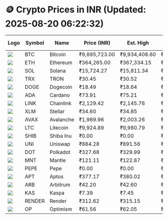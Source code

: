 # 🪙 Crypto Prices in INR (Updated: 2025-08-20 06:22:32)

| Logo | Symbol | Name       | Price (INR) | Est. High | Est. Low | Gross Profit | Fees | Net Profit | ROI % |
|------|--------|------------|-------------|-----------|----------|---------------|------|-------------|--------|
| ![](https://coin-images.coingecko.com/coins/images/1/large/bitcoin.png?1696501400) | BTC    | Bitcoin    | ₹9,895,723.00 | ₹9,934,408.60 | ₹9,857,037.40 | ₹784.93 | ₹200.00 | ₹584.93 | 0.58% |
| ![](https://coin-images.coingecko.com/coins/images/279/large/ethereum.png?1696501628) | ETH    | Ethereum   | ₹364,265.00 | ₹367,334.15 | ₹361,195.85 | ₹1,699.44 | ₹200.00 | ₹1,499.44 | 1.50% |
| ![](https://coin-images.coingecko.com/coins/images/4128/large/solana.png?1718769756) | SOL    | Solana     | ₹15,724.27 | ₹15,811.34 | ₹15,637.20 | ₹1,113.67 | ₹200.00 | ₹913.67 | 0.91% |
| ![](https://coin-images.coingecko.com/coins/images/1094/large/tron-logo.png?1696502193) | TRX    | TRON       | ₹30.45 | ₹30.52 | ₹30.38 | ₹483.93 | ₹200.00 | ₹283.93 | 0.28% |
| ![](https://coin-images.coingecko.com/coins/images/5/large/dogecoin.png?1696501409) | DOGE   | Dogecoin   | ₹18.49 | ₹18.64 | ₹18.34 | ₹1,652.26 | ₹200.00 | ₹1,452.26 | 1.45% |
| ![](https://coin-images.coingecko.com/coins/images/975/large/cardano.png?1696502090) | ADA    | Cardano    | ₹73.91 | ₹75.21 | ₹72.61 | ₹3,590.59 | ₹200.00 | ₹3,390.59 | 3.39% |
| ![](https://coin-images.coingecko.com/coins/images/877/large/chainlink-new-logo.png?1696502009) | LINK   | Chainlink  | ₹2,129.42 | ₹2,145.76 | ₹2,113.08 | ₹1,546.80 | ₹200.00 | ₹1,346.80 | 1.35% |
| ![](https://coin-images.coingecko.com/coins/images/100/large/fmpFRHHQ_400x400.jpg?1735231350) | XLM    | Stellar    | ₹34.60 | ₹34.85 | ₹34.35 | ₹1,449.74 | ₹200.00 | ₹1,249.74 | 1.25% |
| ![](https://coin-images.coingecko.com/coins/images/12559/large/Avalanche_Circle_RedWhite_Trans.png?1696512369) | AVAX   | Avalanche  | ₹1,989.96 | ₹2,003.26 | ₹1,976.66 | ₹1,345.91 | ₹200.00 | ₹1,145.91 | 1.15% |
| ![](https://coin-images.coingecko.com/coins/images/2/large/litecoin.png?1696501400) | LTC    | Litecoin   | ₹9,924.89 | ₹9,980.79 | ₹9,868.99 | ₹1,132.76 | ₹200.00 | ₹932.76 | 0.93% |
| ![](https://coin-images.coingecko.com/coins/images/11939/large/shiba.png?1696511800) | SHIB   | Shiba Inu  | ₹0.00 | ₹0.00 | ₹0.00 | ₹1,363.56 | ₹200.00 | ₹1,163.56 | 1.16% |
| ![](https://coin-images.coingecko.com/coins/images/12504/large/uniswap-logo.png?1720676669) | UNI    | Uniswap    | ₹884.28 | ₹891.56 | ₹877.00 | ₹1,659.75 | ₹200.00 | ₹1,459.75 | 1.46% |
| ![](https://coin-images.coingecko.com/coins/images/12171/large/polkadot.png?1696512008) | DOT    | Polkadot   | ₹327.68 | ₹329.99 | ₹325.37 | ₹1,421.78 | ₹200.00 | ₹1,221.78 | 1.22% |
| ![](https://coin-images.coingecko.com/coins/images/30980/large/Mantle-Logo-mark.png?1739213200) | MNT    | Mantle     | ₹121.11 | ₹122.87 | ₹119.35 | ₹2,948.46 | ₹200.00 | ₹2,748.46 | 2.75% |
| ![](https://coin-images.coingecko.com/coins/images/29850/large/pepe-token.jpeg?1696528776) | PEPE   | Pepe       | ₹0.00 | ₹0.00 | ₹0.00 | ₹1,784.65 | ₹200.00 | ₹1,584.65 | 1.58% |
| ![](https://coin-images.coingecko.com/coins/images/26455/large/aptos_round.png?1696525528) | APT    | Aptos      | ₹377.17 | ₹380.02 | ₹374.32 | ₹1,520.34 | ₹200.00 | ₹1,320.34 | 1.32% |
| ![](https://coin-images.coingecko.com/coins/images/16547/large/arb.jpg?1721358242) | ARB    | Arbitrum   | ₹42.20 | ₹42.60 | ₹41.80 | ₹1,909.05 | ₹200.00 | ₹1,709.05 | 1.71% |
| ![](https://coin-images.coingecko.com/coins/images/25751/large/kaspa-icon-exchanges.png?1696524837) | KAS    | Kaspa      | ₹7.39 | ₹7.45 | ₹7.33 | ₹1,678.38 | ₹200.00 | ₹1,478.38 | 1.48% |
| ![](https://coin-images.coingecko.com/coins/images/11636/large/rndr.png?1696511529) | RENDER | Render     | ₹312.62 | ₹315.15 | ₹310.09 | ₹1,632.11 | ₹200.00 | ₹1,432.11 | 1.43% |
| ![](https://coin-images.coingecko.com/coins/images/25244/large/Optimism.png?1696524385) | OP     | Optimism   | ₹61.56 | ₹62.05 | ₹61.07 | ₹1,601.41 | ₹200.00 | ₹1,401.41 | 1.40% |
